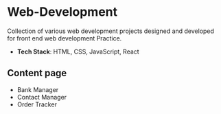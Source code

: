 # Web-Development
Collection of various web development projects designed and developed for front end web development Practice.
- **Tech Stack**: HTML, CSS, JavaScript, React 

## Content page
- Bank Manager
- Contact Manager
- Order Tracker
